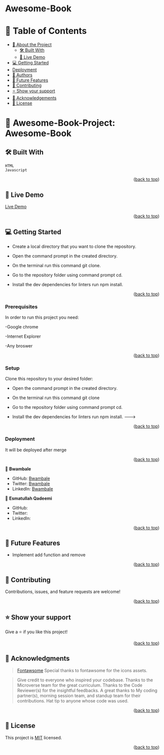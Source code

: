 <a name="readme-top"></a>

<h1>Awesome-Book</h1>

# 📗 Table of Contents

- [📖 About the Project](#about-project)
  - [🛠 Built With](#built-with)
  - [🚀 Live Demo](#live-demo)
- [💻 Getting Started](#getting-started)
- [Deployment](#Deployment)
- [👥 Authors](#authors)
- [🔭 Future Features](#future-features)
- [🤝 Contributing](#contributing)
- [⭐️ Show your support](#support)
- [🙏 Acknowledgements](#acknowledgements)
- [📝 License](#license)

<!-- PROJECT DESCRIPTION -->

# 📖 Awesome-Book-Project: Awesome-Book <a name="about-project"></a>


## 🛠 Built With <a name="built-with"></a>
    HTML
    Javascript


<p align="right">(<a href="#readme-top">back to top</a>)</p>

<!-- LIVE DEMO -->

## 🚀 Live Demo <a name="live-demo"></a>

[Live Demo](https://wolterbwambale.github.io/Awesome-Book/)

<!--Video-->


<p align="right">(<a href="#readme-top">back to top</a>)</p>


<!-- GETTING STARTED -->

## 💻 Getting Started <a name="getting-started"></a>

- Create a local directory that you want to clone the repository.

- Open the command prompt in the created directory.

- On the terminal run this command git clone.

- Go to the repository folder using command prompt cd.

- Install the dev dependencies for linters run npm install.

<p align="right">(<a href="#readme-top">back to top</a>)</p>

### Prerequisites

In order to run this project you need:

-Google chrome

-Internet Explorer

-Any broswer


<p align="right">(<a href="#readme-top">back to top</a>)</p>

### Setup

Clone this repository to your desired folder:

- Open the command prompt in the created directory.

- On the terminal run this command git clone

- Go to the repository folder using command prompt cd.

- Install the dev dependencies for linters run npm install.
--->
    

<p align="right">(<a href="#readme-top">back to top</a>)</p>

### Deployment
It will be deployed after merge

<p align="right">(<a href="#readme-top">back to top</a>)</p>

<!-- Author -->

👤 **Bwambale**

- GitHub: [Bwambale](https://github.com/wolterbwambale/)
- Twitter: [Bwambale](https://twitter.com/BwambaleWolter)
- LinkedIn: [Bwambale](https://www.linkedin.com/in/bwambale-benny-wolter-a9284925a/)

👤 **Esmatullah Qadeemi**
- GitHub: [](https://github.com/Esmatullah12)
- Twitter: [](https://twitter.com/Esmatullah173)
- LinkedIn: [](https://www.linkedin.com/in/esmatullah-qadeemi-b9951821b/)


<p align="right">(<a href="#readme-top">back to top</a>)</p>


<!-- FUTURE FEATURES -->

## 🔭 Future Features <a name="future-features"></a>

- Implement add function and remove 


<p align="right">(<a href="#readme-top">back to top</a>)</p>

<!-- CONTRIBUTING -->

## 🤝 Contributing <a name="contributing"></a>

Contributions, issues, and feature requests are welcome!


<p align="right">(<a href="#readme-top">back to top</a>)</p>

<!-- SUPPORT -->

## ⭐️ Show your support <a name="support"></a>

Give a ⭐️ if you like this project!

<p align="right">(<a href="#readme-top">back to top</a>)</p>

<!-- ACKNOWLEDGEMENTS -->

## 🙏 Acknowledgments <a name="acknowledgements"></a>

>[Fontawsome](https://fontawesome.com/) Special thanks to fontawsome for the icons assets.

> Give credit to everyone who inspired your codebase.
  Thanks to the Microverse team for the great curriculum.
  Thanks to the Code Reviewer(s) for the insightful feedbacks.
  A great thanks to My coding partner(s), morning session team, and standup team for their contributions.
  Hat tip to anyone whose code was used.


<p align="right">(<a href="#readme-top">back to top</a>)</p>



<!-- LICENSE -->

## 📝 License <a name="license"></a>

This project is [MIT](./MIT.md) licensed.


<p align="right">(<a href="#readme-top">back to top</a>)</p>

